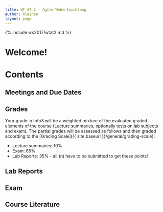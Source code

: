 ```yaml
---
title: WT AT 2 - Agile Webentwicklung
author: kleinen
layout: page
---
```


{% include ws2017/wtat2.md %}

# Welcome!


# Contents


## Meetings and Due Dates


## Grades

Your grade in Info3 will be a weighted mixture of the evaluated graded elements of the course (Lecture summaries, optionally tests on lab subjects and exam). The partial grades will be assessed as follows and then graded according to the [Grading Scale]({{ site.baseurl }}/general/grading-scale):

* Lecture summaries: 10%
* Exam: 65%
* Lab Reports: 35% - all (n) have to be submitted to get these points!

## Lab Reports


## Exam



## Course Literature
